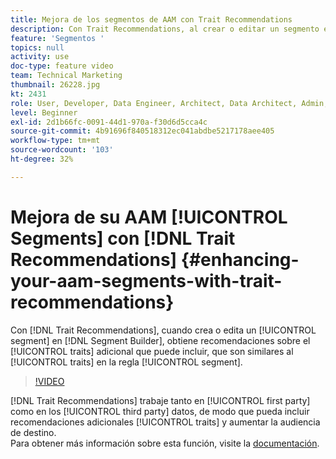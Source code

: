 ```yaml
---
title: Mejora de los segmentos de AAM con Trait Recommendations
description: Con Trait Recommendations, al crear o editar un segmento en Generador de segmentos, se obtienen recomendaciones sobre las características adicionales que puede incluir que son similares a las características de la regla de segmento.
feature: 'Segmentos '
topics: null
activity: use
doc-type: feature video
team: Technical Marketing
thumbnail: 26228.jpg
kt: 2431
role: User, Developer, Data Engineer, Architect, Data Architect, Admin, Leader
level: Beginner
exl-id: 2d1b66fc-0091-44d1-970a-f30d6d5cca4c
source-git-commit: 4b91696f840518312ec041abdbe5217178aee405
workflow-type: tm+mt
source-wordcount: '103'
ht-degree: 32%

---
```


# Mejora de su AAM [!UICONTROL Segments] con [!DNL Trait Recommendations] {#enhancing-your-aam-segments-with-trait-recommendations}

Con [!DNL Trait Recommendations], cuando crea o edita un [!UICONTROL segment] en [!DNL Segment Builder], obtiene recomendaciones sobre el [!UICONTROL traits] adicional que puede incluir, que son similares al [!UICONTROL traits] en la regla [!UICONTROL segment].

>[!VIDEO](https://video.tv.adobe.com/v/26228/?quality=12)

[!DNL Trait Recommendations] trabaje tanto en  [!UICONTROL first party] como en los  [!UICONTROL third party] datos, de modo que pueda incluir recomendaciones adicionales  [!UICONTROL traits] y aumentar la audiencia de destino.\
Para obtener más información sobre esta función, visite la [documentación](https://experiencecloud.adobe.com/resources/help/en_US/aam/trait-recommendations.html).
